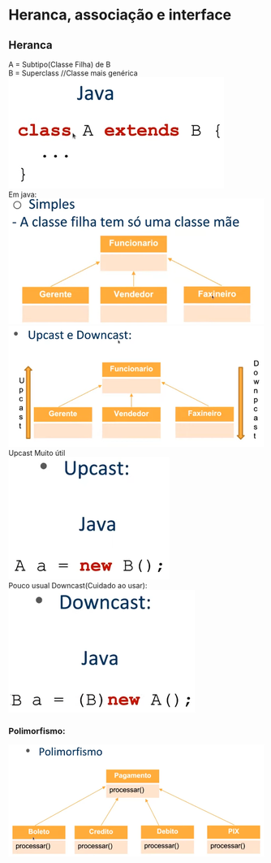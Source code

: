 # Heranca, associação e interface
## Heranca
A = Subtipo(Classe Filha) de B<br>
B = Superclass //Classe mais genérica
![img_1.png](../../imgs/img_1.png)<br>
Em java:
![img.png](../../imgs/img.png)
![img_1.png](../../imgs/img_2.png)
<br> Upcast Muito útil <br>
![img.png](../../imgs/img3.png)
<br> Pouco usual Downcast(Cuidado ao usar): <br>
![img.png](../../imgs/img4.png)
### Polimorfismo: 
![img.png](../../imgs/img5.png)

